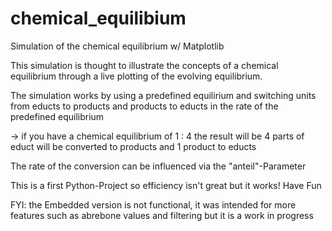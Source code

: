 # chemical_equilibium
Simulation of the chemical equilibrium w/ Matplotlib

This simulation is thought to illustrate the concepts of a chemical equilibrium
through a live plotting of the evolving equilibrium.

The simulation works by using a predefined equilirium and switching units from educts to products and products to educts
in the rate of the predefined equilibrium

  -> if you have a chemical equilibrium of 1 : 4 the result will be 4 parts of educt will be converted to products and 1 product to educts
  
The rate of the conversion can be influenced via the "anteil"-Parameter

This is a first Python-Project so efficiency isn't great but it works!
Have Fun



FYI: the Embedded version is not functional, it was intended for more features such as abrebone values and filtering but it is a work in progress
